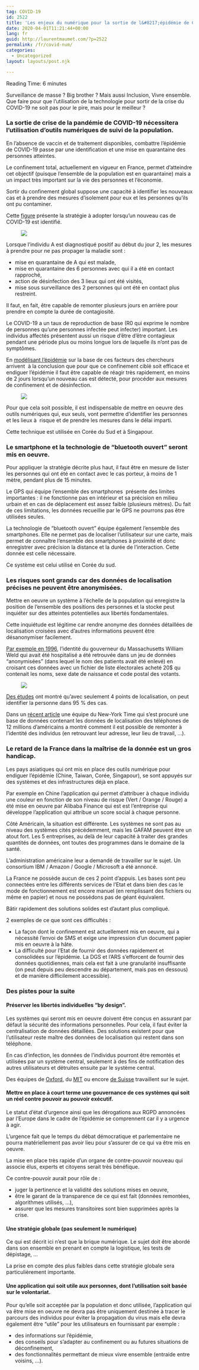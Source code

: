 ```yaml
---
tag: COVID-19
id: 2522
title: 'Les enjeux du numérique pour la sortie de l&#8217;épidémie de COVID-19'
date: 2020-04-01T11:21:44+00:00
lang: fr
guid: http://laurentmaumet.com/?p=2522
permalink: /fr/covid-num/
categories:
  - Uncategorized
layout: layouts/post.njk

---
```

<span class="rt-reading-time" style="display: block;"><span class="rt-label rt-prefix">Reading Time: </span> <span class="rt-time">6</span> <span class="rt-label rt-postfix">minutes</span></span>

Surveillance de masse ? Big brother ? Mais aussi Inclusion, Vivre ensemble. Que faire pour que l&#8217;utilisation de la technologie pour sortir de la crise du COVID-19 ne soit pas pour le pire, mais pour le meilleur ?

### La sortie de crise de la pandémie de COVID-19 nécessitera l’utilisation d’outils numériques de suivi de la population.

En l’absence de vaccin et de traitement disponibles, combattre l’épidémie de COVID-19 passe par une identification et une mise en quarantaine des personnes atteintes.

Le confinement total, actuellement en vigueur en France, permet d’atteindre cet objectif (puisque l’ensemble de la population est en quarantaine) mais a un impact très important sur la vie des personnes et l’économie.

Sortir du confinement global suppose une capacité à identifier les nouveaux cas et à prendre des mesures d’isolement pour eux et les personnes qu’ils ont pu contaminer.

Cette [figure](https://science.sciencemag.org/content/early/2020/03/30/science.abb6936/tab-pdf) présente la stratégie à adopter lorsqu’un nouveau cas de COVID-19 est identifié.<figure class="wp-block-image">

![](https://lh6.googleusercontent.com/OfLT-5AQrwo9ssNsS_Kl2kYnk4GIvDerQJRS96tBglEg7MqNbXdkkIBL0dp-jTqI5X2glR19njvJXoW4cX7DbQqLjuW_-tE58iHoniPm0-uc4VZwDtCnXSKlVF0PQvMSx8wWVpFu) </figure>

Lorsque l’individu A est diagnostiqué positif au début du jour 2, les mesures à prendre pour ne pas propager la maladie sont :&nbsp;

  * mise en quarantaine de A qui est malade,
  * mise en quarantaine des 6 personnes avec qui il a été en contact rapproché,
  * action de désinfection des 3 lieux qui ont été visités,
  * mise sous surveillance des 2 personnes qui ont été en contact plus restreint.

Il faut, en fait, être capable de remonter plusieurs jours en arrière pour prendre en compte la durée de contagiosité.

Le COVID-19 a un taux de reproduction de base (R0 qui exprime le nombre de personnes qu’une personnes infectée peut infecter) important. Les individus affectés présentent aussi un risque d’être d’être contagieux pendant une période plus ou moins longue lors de laquelle ils n’ont pas de symptômes.&nbsp;

En [modélisant l’épidémie](https://science.sciencemag.org/content/early/2020/03/30/science.abb6936/tab-pdf) sur la base de ces facteurs des chercheurs arrivent&nbsp; à la conclusion que pour que ce confinement ciblé soit efficace et endiguer l’épidémie il faut être capable de réagir très rapidement, en moins de 2 jours lorsqu’un nouveau cas est détecté, pour procéder aux mesures de confinement et de désinfection.<figure class="wp-block-image">

![](https://lh5.googleusercontent.com/-lM3jn01m579flUlxKW_SGGP-gV40-WseReTjzHyL2RTi2BsLLUPCvNnYp9V1GlavBEH9tt1hQ4SIO7wBn_weX3N59oM41kTaD-0vyqSoRSGXlN63EKgcB-FDGDjANrPTff3_VHT) </figure>

Pour que cela soit possible, il est indispensable de mettre en oeuvre des outils numériques qui, eux seuls, vont permettre d’identifier les personnes et les lieux à&nbsp; risque et de prendre les mesures dans le délai imparti.

Cette technique est utilisée en Corée du Sud et à Singapour.

### Le smartphone et la technologie de “bluetooth ouvert” seront mis en oeuvre.

Pour appliquer la stratégie décrite plus haut, il faut être en mesure de lister les personnes qui ont été en contact avec le cas porteur, à moins de 1 mètre, pendant plus de 15 minutes.

Le GPS qui équipe l’ensemble des smartphones&nbsp; présente des limites importantes : il ne fonctionne pas en intérieur et sa précision en milieu urbain et en cas de déplacement est assez faible (plusieurs mètres). Du fait de ces limitations, les données recueillie par le GPS ne pourrons pas être utilisées seules.

La technologie de “bluetooth ouvert” équipe également l’ensemble des smartphones. Elle ne permet pas de localiser l’utilisateur sur une carte, mais permet de connaître l’ensemble des smartphones à proximité et donc enregistrer avec précision la distance et la durée de l&#8217;interaction. Cette donnée est celle nécessaire.&nbsp;

Ce système est celui utilisé en Corée du sud.

### Les risques sont grands car des données de localisation précises ne peuvent être anonymisées.

Mettre en oeuvre un système à l’échelle de la population qui enregistre la position de l’ensemble des positions des personnes et la stocke peut inquiéter sur des atteintes potentielles aux libertés fondamentales.

Cette inquiétude est légitime car rendre anonyme des données détaillées de localisation croisées avec d’autres informations peuvent être désanonymiser facilement.

[Par exemple en 1996](https://themarkup.org/ask-the-markup/2020/03/24/when-is-anonymous-not-really-anonymous), l’identité du gouverneur du Massachusetts William Weld qui avait été hospitalisé a été retrouvée dans un jeu de données “anonymisées” (dans lequel le nom des patients avait été enlevé) en croisant ces données avec un fichier de liste électorales acheté 20$ qu contenait les noms, sexe date de naissance et code postal des votants.<figure class="wp-block-image">

![](https://lh4.googleusercontent.com/itEikzQGgOUEkjGEK91AkOoA79OpDUaLFdI3cFGfuKqwg64PXmJ28BZZEnZfKPGNama0akkrlYhslpvMhOyftj6xOKVLHCFsvE4mZxShgArEtXxuvhV_uiyomhCX16nzlCBkYA2W) </figure>

[Des études](https://www.ncbi.nlm.nih.gov/pmc/articles/PMC3607247/) ont montré qu’avec seulement 4 points de localisation, on peut identifier la personne dans 95 % des cas.

Dans un [récent article](https://www.nytimes.com/interactive/2019/12/19/opinion/location-tracking-cell-phone.html) une équipe du New-York Time qui s’est procuré une base de données contenant les données de localisation des téléphones de 12 millions d’américains a montré comment il est possible de remonter à l’identité des individus (en retrouvant leur adresse, leur lieu de travail, …).

### Le retard de la France dans la maîtrise de la donnée est un gros handicap.

Les pays asiatiques qui ont mis en place des outils numérique pour endiguer l’épidémie (Chine, Taiwan, Corée, Singapour), se sont appuyés sur des systèmes et des infrastructures déjà en place.

Par exemple en Chine l’application qui permet d’attribuer à chaque individu une couleur en fonction de son niveau de risque (Vert / Orange / Rouge) a été mise en oeuvre par Alibaba Finance qui est est l’entreprise qui développe l’application qui attribue un score social à chaque personne.

Côté Américain, la situation est différente. Les systèmes ne sont pas au niveau des systèmes cités précédemment, mais les GAFAM peuvent être un atout fort. Les 5 entreprises, au delà de leur capacité à traiter des grandes quantités de données, ont toutes des programmes dans le domaine de la santé.

L’administration américaine leur a demandé de travailler sur le sujet. Un consortium IBM / Amazon / Google / Microsoft a été annoncé.

La France ne possède aucun de ces 2 point d’appuis. Les bases sont peu connectées entre les différents services de l’Etat et dans bien des cas le mode de fonctionnement est encore manuel (en remplissant des fichiers ou même en papier) et nous ne possédons pas de géant équivalent.

Bâtir rapidement des solutions solides est d’autant plus compliqué.

2 exemples de ce que sont ces difficultés :&nbsp;

  * La façon dont le confinement est actuellement mis en oeuvre, qui a nécessité l’envoi de SMS et exige une impression d’un document papier mis en oeuvre à la hâte.
  * La difficulté pour l’Etat de fournir des données rapidement et consolidées sur l’épidémie. La DGS et l’ARS s’efforcent de fournir des données quotidiennes, mais cela est fait à une granularité insuffisante (on peut depuis peu descendre au département, mais pas en dessous) et de manière difficilement accessible).

### Des pistes pour la suite

#### Préserver les libertés individuelles “by design”.&nbsp;

Les systèmes qui seront mis en oeuvre doivent être conçus en assurant par défaut la sécurité des informations personnelles. Pour cela, il faut éviter la centralisation de données détaillées. Des solutions existent pour que l’utilisateur reste maître des données de localisation qui restent dans son téléphone.

En cas d’infection, les données de l’individus pourront être remontés et utilisées par un système central, seulement à des fins de notification des autres utilisateurs et détruites ensuite par le système central.

Des équipes de [Oxford](https://science.sciencemag.org/content/early/2020/03/30/science.abb6936/tab-pdf), du <a rel="noreferrer noopener" href="http://safepaths.mit.edu/private-kit-safe-paths-can-we-slow-spread-without-giving-individual-privacy" target="_blank">MIT</a> ou encore <a rel="noreferrer noopener" href="https://www.pepp-pt.org/" target="_blank">de Suiss</a><a href="https://www.pepp-pt.org/" target="_blank" rel="noreferrer noopener">e</a> travaillent sur le sujet.

#### Mettre en place à court terme une gouvernance de ces systèmes qui soit un réel contre pouvoir au pouvoir exécutif.

Le statut d’état d’urgence ainsi que les dérogations aux RGPD annoncées par l’Europe dans le cadre de l’épidémie se comprennent car il y a urgence à agir.

L’urgence fait que le temps du débat démocratique et parlementaire ne pourra matériellement pas avoir lieu pour s’assurer de ce qui va être mis en oeuvre.

La mise en place très rapide d’un organe de contre-pouvoir nouveau qui associe élus, experts et citoyens serait très bénéfique.

Ce contre-pouvoir aurait pour rôle de :

  * juger la pertinence et la validité des solutions mises en oeuvre,
  * être le garant de la transparence de ce qui est fait (données remontées, algorithmes utilisés, …),
  * assurer que les mesures transitoires sont bien supprimées après la crise.

#### Une stratégie globale (pas seulement le numérique)

Ce qui est décrit ici n’est que la brique numérique. Le sujet doit être abordé dans son ensemble en prenant en compte la logistique, les tests de dépistage, …

La prise en compte des plus faibles dans cette stratégie globale sera particulièrement importante.&nbsp;

#### Une application qui soit utile aux personnes, dont l’utilisation soit basée sur le volontariat.

Pour qu’elle soit acceptée par la population et donc utilisée, l’application qui va être mise en oeuvre ne devra pas être uniquement destinée à tracer le parcours des individus pour éviter la propagation du virus mais elle devra également être “utile” pour les utilisateurs en fournissant par exemple :&nbsp;

  * des informations sur l’épidémie,
  * des conseils pour s’adapter au confinement ou au futures situations de déconfinement,
  * des fonctionnalités permettant de mieux vivre ensemble (entraide entre voisins, …).
